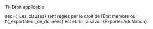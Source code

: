 Ti=Droit applicable

sec={_Les_clauses} sont régies par le droit de l’État membre où l’{_exportateur_de_données} est établi, à savoir {Exporter.Adr.Nation}.

